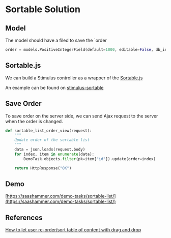 # Sortable Solution

## Model

The model should have a filed to save the `order

```python
order = models.PositiveIntegerField(default=1000, editable=False, db_index=True)
```

## Sortable.js

We can build a Stimulus controller as a wrapper of the [Sortable.js](https://github.com/SortableJS/Sortable)

An example can be found on [stimulus-sortable](https://github.com/stimulus-components/stimulus-sortable)

## Save Order

To save order on the server side, we can send Ajax request to the server when the order is changed.

```python
def sortable_list_order_view(request):
    """
    Update order of the sortable list
    """
    data = json.loads(request.body)
    for index, item in enumerate(data):
        DemoTask.objects.filter(pk=item["id"]).update(order=index)

    return HttpResponse("OK")
```

## Demo

[https://saashammer.com/demo-tasks/sortable-list/](https://saashammer.com/demo-tasks/sortable-list/)

## References

[How to let user re-order/sort table of content with drag and drop](https://nemecek.be/blog/4/django-how-to-let-user-re-ordersort-table-of-content-with-drag-and-drop)
